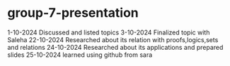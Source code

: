 # group-7-presentation
1-10-2024 Discussed and listed topics
3-10-2024 Finalized topic with Saleha 
22-10-2024 Researched about its relation with proofs,logics,sets and relations
24-10-2024 Researched about its applications and prepared slides
25-10-2024 learned using github from sara
